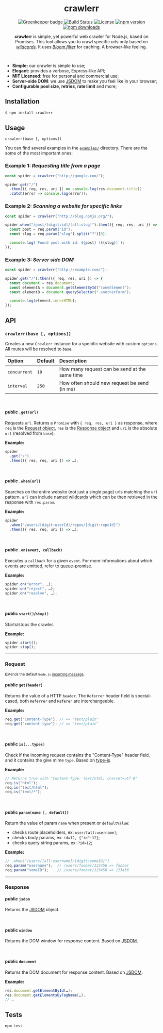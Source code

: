 <div align="center">
  <h1>crawlerr</h1>

[![Greenkeeper badge](https://badges.greenkeeper.io/Bartozzz/crawlerr.svg)](https://greenkeeper.io/)
[![Build Status](https://img.shields.io/travis/Bartozzz/crawlerr.svg)](https://travis-ci.org/Bartozzz/crawlerr/)
[![License](https://img.shields.io/github/license/Bartozzz/crawlerr.svg)](LICENSE)
[![npm version](https://img.shields.io/npm/v/crawlerr.svg)](https://www.npmjs.com/package/crawlerr)
[![npm downloads](https://img.shields.io/npm/dt/crawlerr.svg)](https://www.npmjs.com/package/crawlerr)
  <br>

**crawlerr** is simple, yet powerful web crawler for Node.js, based on Promises. This tool allows you to crawl specific urls only based on [_wildcards_](https://github.com/Bartozzz/wildcard-named#wildcard-named). It uses [_Bloom filter_](https://en.wikipedia.org/wiki/Bloom_filter) for caching. A browser-like feeling.
</div>

<br />

- **Simple:** our crawler is simple to use;
- **Elegant:** provides a verbose, Express-like API;
- **MIT Licensed**: free for personal and commercial use;
- **Server-side DOM**: we use [JSDOM](https://github.com/jsdom/jsdom) to make you feel like in your browser;
- **Configurable pool size**, **retries**, **rate limit** and more;

## Installation

```bash
$ npm install crawlerr
```

## Usage

`crawlerr(base [, options])`

You can find several examples in the [`examples/`](https://github.com/Bartozzz/crawlerr/tree/development/examples) directory. There are the some of the most important ones:

### Example 1: _Requesting title from a page_

```javascript
const spider = crawlerr("http://google.com/");

spider.get("/")
  .then(({ req, res, uri }) => console.log(res.document.title))
  .catch(error => console.log(error));
```

### Example 2: _Scanning a website for specific links_

```javascript
const spider = crawlerr("http://blog.npmjs.org/");

spider.when("/post/[digit:id]/[all:slug]").then(({ req, res, uri }) => {
  const post = req.param("id");
  const slug = req.param("slug").split("?")[0];

  console.log(`Found post with id: ${post} (${slug})`);
});
```

### Example 3: _Server side DOM_

```javascript
const spider = crawlerr("http://example.com/");

spider.get("/").then(({ req, res, uri }) => {
  const document = res.document;
  const elementA = document.getElementById("someElement");
  const elementB = document.querySelector(".anotherForm");

  console.log(element.innerHTML);
});
```

## API

### `crawlerr(base [, options])`

Creates a new `Crawlerr` instance for a specific website with custom `options`. All routes will be resolved to `base`.

| Option       | Default | Description                                    |
|:-------------|:--------|:-----------------------------------------------|
| `concurrent` | `10`    | How many request can be send at the same time  |
| `interval`   | `250`   | How often should new request be send (in ms)   |

<br />

#### **public** `.get(url)`

Requests `url`. Returns a `Promise` with `{ req, res, uri }` as response, where `req` is the [Request object](#request), `res` is the [Response object](#response) and `uri` is the absolute `url` (resolved from `base`).

**Example:**

```javascript
spider
  .get("/")
  .then(({ res, req, uri }) => …);
```

<br />

#### **public** `.when(url)`

Searches on the entire website (not just a single page) urls matching the `url` pattern. `url` can include named [wildcards](https://github.com/Bartozzz/wildcard-named) which can be then retrieved in the response with `res.param`.

**Example:**

```javascript
spider
  .when("/users/[digit:userId]/repos/[digit:repoId]")
  .then(({ res, req, uri }) => …);
```

<br />

#### **public** `.on(event, callback)`

Executes a `callback` for a given `event`. For more informations about which events are emitted, refer to [queue-promise](https://github.com/Bartozzz/queue-promise).

**Example:**

```javascript
spider.on("error", …);
spider.on("reject", …);
spider.on("resolve", …);
```

<br />

#### **public** `start()`/`stop()`

Starts/stops the crawler.

**Example:**

```javascript
spider.start();
spider.stop();
```

---

### Request

<sub>Extends the default `Node.js` [incoming message](https://nodejs.org/api/http.html#http_class_http_incomingmessage).</sub>

#### **public** `get(header)`

Returns the value of a HTTP `header`. The `Referrer` header field is special-cased, both `Referrer` and `Referer` are interchangeable.

**Example:**

```javascript
req.get("Content-Type"); // => "text/plain"
req.get("content-type"); // => "text/plain"
```

<br />

#### **public** `is(...types)`

Check if the incoming request contains the "Content-Type" header field, and it contains the give mime `type`. Based on [type-is](https://www.npmjs.com/package/type-is).

**Example:**

```javascript
// Returns true with "Content-Type: text/html; charset=utf-8"
req.is("html");
req.is("text/html");
req.is("text/*");
```

<br />

#### **public** `param(name [, default])`

Return the value of param `name` when present or `defaultValue`:
- checks route placeholders, ex: `user/[all:username]`;
- checks body params, ex: `id=12, {"id":12}`;
- checks query string params, ex: `?id=12`;

**Example:**

```javascript
// .when("/users/[all:username]/[digit:someID]")
req.param("username");  // /users/foobar/123456 => foobar
req.param("someID");    // /users/foobar/123456 => 123456
```

---

### Response

#### **public** `jsdom`

Returns the [JSDOM](https://www.npmjs.com/package/jsdom) object.

<br />

#### **public** `window`

Returns the DOM window for response content. Based on [JSDOM](https://www.npmjs.com/package/jsdom).

<br />

#### **public** `document`

Returns the DOM document for response content. Based on [JSDOM](https://www.npmjs.com/package/jsdom).

**Example:**

```javascript
res.document.getElementById(…);
res.document.getElementsByTagName(…);
// …
```

## Tests

```bash
npm test
```
